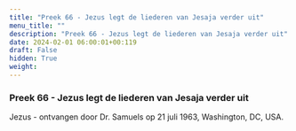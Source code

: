 ```yaml
---
title: "Preek 66 - Jezus legt de liederen van Jesaja verder uit"
menu_title: ""
description: "Preek 66 - Jezus legt de liederen van Jesaja verder uit"
date: 2024-02-01 06:00:01+00:119
draft: False
hidden: True
weight:
---
```

### Preek 66 - Jezus legt de liederen van Jesaja verder uit

Jezus - ontvangen door Dr. Samuels op 21 juli 1963, Washington, DC, USA.
